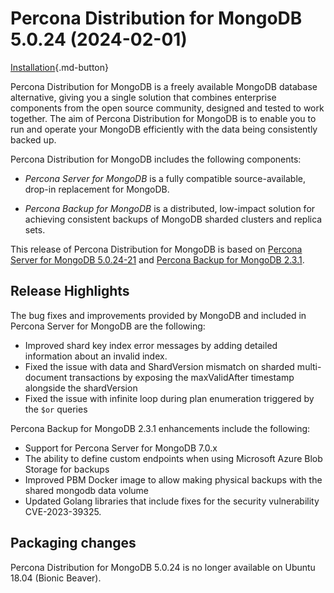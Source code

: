# Percona Distribution for MongoDB 5.0.24 (2024-02-01)

[Installation](installation.md){.md-button}

Percona Distribution for MongoDB is a freely available MongoDB database alternative, giving you a single solution that combines enterprise components from the open source community, designed and tested to work together. The aim of Percona Distribution for MongoDB is to enable you to run and operate your
MongoDB efficiently with the data being consistently backed up.

Percona Distribution for MongoDB includes the following components:

* *Percona Server for MongoDB* is a fully compatible source-available, drop-in replacement
for MongoDB.

* *Percona Backup for MongoDB* is a distributed, low-impact solution for achieving
consistent backups of MongoDB sharded clusters and replica sets.

This release of Percona Distribution for MongoDB is based on [Percona Server for MongoDB 5.0.24-21](https://docs.percona.com/percona-server-for-mongodb/5.0/release_notes/5.0.24-21.html) and [Percona Backup for MongoDB 2.3.1](https://docs.percona.com/percona-backup-mongodb/release-notes/2.3.1.html).

## Release Highlights

The bug fixes and improvements provided by MongoDB and included in Percona Server for MongoDB are the following:

* Improved shard key index error messages by adding detailed information about an invalid index.
* Fixed the issue with data and ShardVersion mismatch on sharded multi-document transactions by exposing the maxValidAfter timestamp alongside the shardVersion
* Fixed the issue with infinite loop during plan enumeration triggered by the `$or` queries

Percona Backup for MongoDB 2.3.1 enhancements include the following:

* Support for Percona Server for MongoDB 7.0.x
* The ability to define custom endpoints when using Microsoft Azure Blob Storage for backups
* Improved PBM Docker image to allow making physical backups with the shared mongodb data volume
* Updated Golang libraries that include fixes for the security vulnerability CVE-2023-39325.

## Packaging changes

Percona Distribution for MongoDB 5.0.24 is no longer available on Ubuntu 18.04 (Bionic Beaver). 